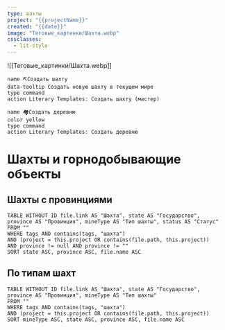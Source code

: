```yaml
---
type: шахты
project: "{{projectName}}"
created: "{{date}}"
image: "Теговые_картинки/Шахта.webp"
cssclasses:
  - lit-style
---
```


![[Теговые_картинки/Шахта.webp]]


<div class="button-row">

```button
name ⛏️Создать шахту
data-tooltip Создать новую шахту в текущем мире
type command
action Literary Templates: Создать шахту (мастер)
```
```button
name 🏘️Создать деревню
color yellow
type command
action Literary Templates: Создать деревню
```

</div>

# Шахты и горнодобывающие объекты

## Шахты с провинциями

```dataview
TABLE WITHOUT ID file.link AS "Шахта", state AS "Государство", province AS "Провинция", mineType AS "Тип шахты", status AS "Статус"
FROM ""
WHERE tags AND contains(tags, "шахта")
AND (project = this.project OR contains(file.path, this.project))
AND province != null AND province != ""
SORT state ASC, province ASC, file.name ASC
```

## По типам шахт

```dataview
TABLE WITHOUT ID file.link AS "Шахта", state AS "Государство", province AS "Провинция", mineType AS "Тип шахты"
FROM ""
WHERE tags AND contains(tags, "шахта")
AND (project = this.project OR contains(file.path, this.project))
SORT mineType ASC, state ASC, province ASC, file.name ASC
```